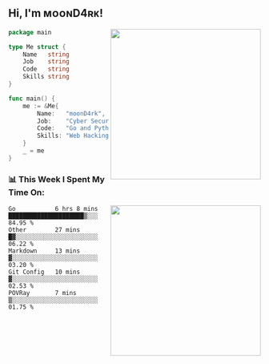 <h2> Hi, I'm ᴍᴏᴏɴD4ʀᴋ!</h2>
<img align='right' src="https://github-readme-stats.vercel.app/api?username=moond4rk&show_icons=true&theme=radical" width="300">


```go
package main

type Me struct {
	Name   string
	Job    string
	Code   string
	Skills string
}

func main() {
	me := &Me{
		Name:   "moonD4rk",
		Job:    "Cyber Security Engineer",
		Code:   "Go and Python and Others",
		Skills: "Web Hacking ^o^",
	}
	_ = me
}
```



<h3>📊 This Week I Spent My Time On:</h3>
<img align='right' src="https://spotify-github-profile.vercel.app/api/view?uid=dayjackson56081&cover_image=true&theme=novatorem" width="300">

<!--START_SECTION:waka-->
```text
Go           6 hrs 8 mins    █████████████████████▒░░░   84.95 % 
Other        27 mins         █▓░░░░░░░░░░░░░░░░░░░░░░░   06.22 % 
Markdown     13 mins         ▓░░░░░░░░░░░░░░░░░░░░░░░░   03.20 % 
Git Config   10 mins         ▓░░░░░░░░░░░░░░░░░░░░░░░░   02.53 % 
POVRay       7 mins          ▒░░░░░░░░░░░░░░░░░░░░░░░░   01.75 % 
```
<!--END_SECTION:waka-->

